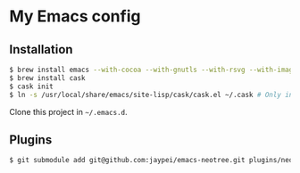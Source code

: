 # My Emacs config

## Installation

```bash
$ brew install emacs --with-cocoa --with-gnutls --with-rsvg --with-imagemagick
$ brew install cask
$ cask init
$ ln -s /usr/local/share/emacs/site-lisp/cask/cask.el ~/.cask # Only in mac
```

Clone this project in `~/.emacs.d`.

## Plugins

```bash
$ git submodule add git@github.com:jaypei/emacs-neotree.git plugins/neotree
```
